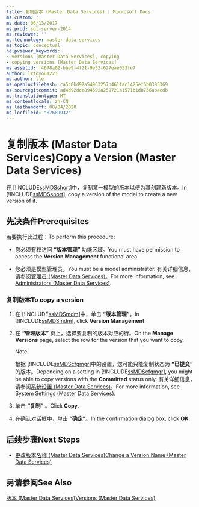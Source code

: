 ```yaml
---
title: 复制版本 (Master Data Services) | Microsoft Docs
ms.custom: ''
ms.date: 06/13/2017
ms.prod: sql-server-2014
ms.reviewer: ''
ms.technology: master-data-services
ms.topic: conceptual
helpviewer_keywords:
- versions [Master Data Services], copying
- copying versions [Master Data Services]
ms.assetid: f4678a02-bbe9-4f21-9e32-627eae053fe7
author: lrtoyou1223
ms.author: lle
ms.openlocfilehash: ca5c0bd92a54963257b461fac1425ef6b0385369
ms.sourcegitcommit: ad4d92dce894592a259721a1571b1d8736abacdb
ms.translationtype: MT
ms.contentlocale: zh-CN
ms.lasthandoff: 08/04/2020
ms.locfileid: "87689932"
---
```

# <a name="copy-a-version-master-data-services"></a><span data-ttu-id="9d2f0-102">复制版本 (Master Data Services)</span><span class="sxs-lookup"><span data-stu-id="9d2f0-102">Copy a Version (Master Data Services)</span></span>
  <span data-ttu-id="9d2f0-103">在 [!INCLUDE[ssMDSshort](../includes/ssmdsshort-md.md)]中，复制某一模型的版本以便为其创建新版本。</span><span class="sxs-lookup"><span data-stu-id="9d2f0-103">In [!INCLUDE[ssMDSshort](../includes/ssmdsshort-md.md)], copy a version of the model to create a new version of it.</span></span>  
  
## <a name="prerequisites"></a><span data-ttu-id="9d2f0-104">先决条件</span><span class="sxs-lookup"><span data-stu-id="9d2f0-104">Prerequisites</span></span>  
 <span data-ttu-id="9d2f0-105">若要执行此过程：</span><span class="sxs-lookup"><span data-stu-id="9d2f0-105">To perform this procedure:</span></span>  
  
-   <span data-ttu-id="9d2f0-106">您必须有权访问 **“版本管理”** 功能区域。</span><span class="sxs-lookup"><span data-stu-id="9d2f0-106">You must have permission to access the **Version Management** functional area.</span></span>  
  
-   <span data-ttu-id="9d2f0-107">您必须是模型管理员。</span><span class="sxs-lookup"><span data-stu-id="9d2f0-107">You must be a model administrator.</span></span> <span data-ttu-id="9d2f0-108">有关详细信息，请参阅[管理员 &#40;Master Data Services&#41;](administrators-master-data-services.md)。</span><span class="sxs-lookup"><span data-stu-id="9d2f0-108">For more information, see [Administrators &#40;Master Data Services&#41;](administrators-master-data-services.md).</span></span>  
  
### <a name="to-copy-a-version"></a><span data-ttu-id="9d2f0-109">复制版本</span><span class="sxs-lookup"><span data-stu-id="9d2f0-109">To copy a version</span></span>  
  
1.  <span data-ttu-id="9d2f0-110">在 [!INCLUDE[ssMDSmdm](../includes/ssmdsmdm-md.md)]中，单击 **“版本管理”**。</span><span class="sxs-lookup"><span data-stu-id="9d2f0-110">In [!INCLUDE[ssMDSmdm](../includes/ssmdsmdm-md.md)], click **Version Management**.</span></span>  
  
2.  <span data-ttu-id="9d2f0-111">在 **“管理版本”** 页上，选择要复制的版本对应的行。</span><span class="sxs-lookup"><span data-stu-id="9d2f0-111">On the **Manage Versions** page, select the row for the version that you want to copy.</span></span>  
  
    > [!NOTE]  
    >  <span data-ttu-id="9d2f0-112">根据 [!INCLUDE[ssMDScfgmgr](../includes/ssmdscfgmgr-md.md)]中的设置，您可能只能复制状态为 **“已提交”** 的版本。</span><span class="sxs-lookup"><span data-stu-id="9d2f0-112">Depending on a setting in [!INCLUDE[ssMDScfgmgr](../includes/ssmdscfgmgr-md.md)], you might be able to copy versions with the **Committed** status only.</span></span> <span data-ttu-id="9d2f0-113">有关详细信息，请参阅[系统设置 (Master Data Services)](../../2014/master-data-services/system-settings-master-data-services.md)。</span><span class="sxs-lookup"><span data-stu-id="9d2f0-113">For more information, see [System Settings &#40;Master Data Services&#41;](../../2014/master-data-services/system-settings-master-data-services.md).</span></span>  
  
3.  <span data-ttu-id="9d2f0-114">单击 **“复制”** 。</span><span class="sxs-lookup"><span data-stu-id="9d2f0-114">Click **Copy**.</span></span>  
  
4.  <span data-ttu-id="9d2f0-115">在确认对话框中，单击 **“确定”**。</span><span class="sxs-lookup"><span data-stu-id="9d2f0-115">In the confirmation dialog box, click **OK**.</span></span>  
  
## <a name="next-steps"></a><span data-ttu-id="9d2f0-116">后续步骤</span><span class="sxs-lookup"><span data-stu-id="9d2f0-116">Next Steps</span></span>  
  
-   [<span data-ttu-id="9d2f0-117">更改版本名称 (Master Data Services)</span><span class="sxs-lookup"><span data-stu-id="9d2f0-117">Change a Version Name &#40;Master Data Services&#41;</span></span>](../../2014/master-data-services/change-a-version-name-master-data-services.md)  
  
## <a name="see-also"></a><span data-ttu-id="9d2f0-118">另请参阅</span><span class="sxs-lookup"><span data-stu-id="9d2f0-118">See Also</span></span>  
 [<span data-ttu-id="9d2f0-119">版本 (Master Data Services)</span><span class="sxs-lookup"><span data-stu-id="9d2f0-119">Versions &#40;Master Data Services&#41;</span></span>](../../2014/master-data-services/versions-master-data-services.md)  
  
  
